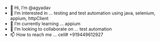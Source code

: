 - 👋 Hi, I’m @agyadav
- 👀 I’m interested in ... testing and test automation using java, selenium, appium, httpClient
- 🌱 I’m currently learning ... appium
- 💞️ I’m looking to collaborate on ... test automation
- 📫 How to reach me ... cell# +919449612927

<!---
agyadav/agyadav is a ✨ special ✨ repository because its `README.md` (this file) appears on your GitHub profile.
You can click the Preview link to take a look at your changes.
--->
